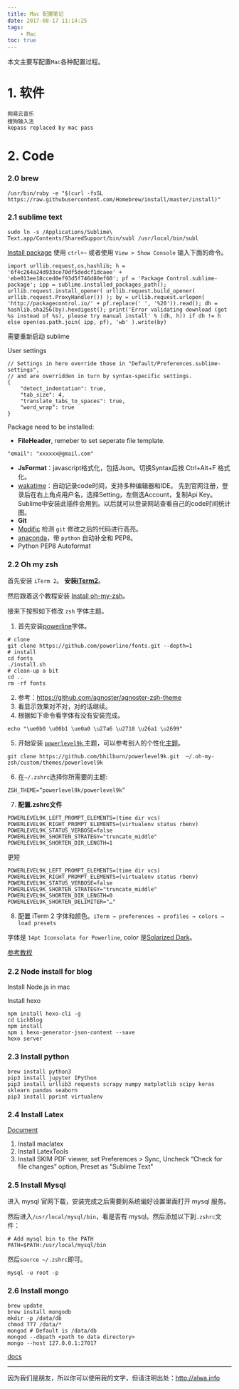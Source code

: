 ```yaml
---
title: Mac 配置笔记
date: 2017-08-17 11:14:25
tags:
    - Mac
toc: true
---
```


本文主要写配置`Mac`各种配置过程。

<!-- more -->

# 1. 软件
```
网易云音乐
搜狗输入法
kepass replaced by mac pass
```

# 2. Code
### 2.0 brew
```
/usr/bin/ruby -e "$(curl -fsSL https://raw.githubusercontent.com/Homebrew/install/master/install)"
```
### 2.1 sublime text
```
sudo ln -s /Applications/Sublime\ Text.app/Contents/SharedSupport/bin/subl /usr/local/bin/subl
```

[Install package](https://packagecontrol.io/installation)
使用 `ctrl+~` 或者使用 `View > Show Console` 输入下面的命令。

```
import urllib.request,os,hashlib; h = '6f4c264a24d933ce70df5dedcf1dcaee' + 'ebe013ee18cced0ef93d5f746d80ef60'; pf = 'Package Control.sublime-package'; ipp = sublime.installed_packages_path(); urllib.request.install_opener( urllib.request.build_opener( urllib.request.ProxyHandler()) ); by = urllib.request.urlopen( 'http://packagecontrol.io/' + pf.replace(' ', '%20')).read(); dh = hashlib.sha256(by).hexdigest(); print('Error validating download (got %s instead of %s), please try manual install' % (dh, h)) if dh != h else open(os.path.join( ipp, pf), 'wb' ).write(by)
```

需要重新启动 sublime

User settings
```
// Settings in here override those in "Default/Preferences.sublime-settings",
// and are overridden in turn by syntax-specific settings.
{
    "detect_indentation": true,
    "tab_size": 4,
    "translate_tabs_to_spaces": true,
    "word_wrap": true
}

```

Package need to be installed:

- **FileHeader**, remeber to set seperate file template.
```
"email": "xxxxxx@gmail.com"
```
- **JsFormat**：javascript格式化，包括Json。切换Syntax后按 Ctrl+Alt+F 格式化。
- [wakatime](https://wakatime.com/editors)：自动记录code时间，支持多种编辑器和IDE。 
先到官网注册，登录后在右上角点用户名，选择Setting，左侧选Account，复制Api Key。Sublime中安装此插件会用到。以后就可以登录网站查看自己的code时间统计图。
- **Git**
- [Modific](https://github.com/gornostal/Modific) 检测 `git` 修改之后的代码进行高亮。
- [anaconda](http://damnwidget.github.io/anaconda/)，带 `python` 自动补全和 PEP8。
- Python PEP8 Autoformat

### 2.2 Oh my zsh
首先安装 `iTerm 2`。 **安装[iTerm2](https://www.iterm2.com/)**。

然后跟着这个教程安装 [Install oh-my-zsh](https://github.com/robbyrussell/oh-my-zsh)。

接来下按照如下修改 `zsh` 字体主题。
1. 首先安装[powerline](https://github.com/powerline/fonts)字体。
```
# clone
git clone https://github.com/powerline/fonts.git --depth=1
# install
cd fonts
./install.sh
# clean-up a bit
cd ..
rm -rf fonts
```
2. 参考：https://github.com/agnoster/agnoster-zsh-theme
3. 看显示效果对不对，对的话继续。
4. 根据如下命令看字体有没有安装完成。
```
echo "\ue0b0 \u00b1 \ue0a0 \u27a6 \u2718 \u26a1 \u2699"
```

5. 开始安装 [`powerlevel9k` ](https://github.com/bhilburn/powerlevel9k)主题，可以参考别人的个性化[主题](https://github.com/bhilburn/powerlevel9k/wiki/Show-Off-Your-Config#natemccurdys-configuration)。
```
git clone https://github.com/bhilburn/powerlevel9k.git  ~/.oh-my-zsh/custom/themes/powerlevel9k
```
6. 在`~/.zshrc`选择你所需要的主题:
```
ZSH_THEME=”powerlevel9k/powerlevel9k”
```

7. **配置.zshrc文件**
```
POWERLEVEL9K_LEFT_PROMPT_ELEMENTS=(time dir vcs)
POWERLEVEL9K_RIGHT_PROMPT_ELEMENTS=(virtualenv status rbenv)
POWERLEVEL9K_STATUS_VERBOSE=false
POWERLEVEL9K_SHORTEN_STRATEGY="truncate_middle"
POWERLEVEL9K_SHORTEN_DIR_LENGTH=1
```
更短
```
POWERLEVEL9K_LEFT_PROMPT_ELEMENTS=(time dir vcs)
POWERLEVEL9K_RIGHT_PROMPT_ELEMENTS=(virtualenv status rbenv)
POWERLEVEL9K_STATUS_VERBOSE=false
POWERLEVEL9K_SHORTEN_STRATEGY="truncate_middle"
POWERLEVEL9K_SHORTEN_DIR_LENGTH=0
POWERLEVEL9K_SHORTEN_DELIMITER="…"
```


8. 配置 iTerm 2 字体和颜色。`iTerm → preferences → profiles → colors → load presets`

字体是 `14pt Iconsolata for Powerline`, color 是[Solarized Dark](https://github.com/mbadolato/iTerm2-Color-Schemes/blob/master/schemes/Solarized%20Dark.itermcolors)。


[参考教程](https://gist.github.com/kevin-smets/8568070)

### 2.2 Node install for blog
Install Node.js in mac

Install hexo
```
npm install hexo-cli -g
cd LichBlog
npm install
npm i hexo-generator-json-content --save
hexo server
```


### 2.3 Install python
```
brew install python3
pip3 install jupyter IPython
pip3 install urllib3 requests scrapy numpy matplotlib scipy keras sklearn pandas seaborn 
pip3 install pprint virtualenv
```


### 2.4 Install Latex

[Document](http://economistry.com/2013/01/installing-and-using-latex-for-mac/)

1. Install maclatex
2. Install LatexTools
3. Install SKIM PDF viewer, set   Preferences > Sync,  Uncheck “Check for file changes” option, Preset as "Sublime Text"

### 2.5 Install Mysql
进入 mysql 官网下载，安装完成之后需要到系统偏好设置里面打开 mysql 服务。

然后进入`/usr/local/mysql/bin`，看是否有 mysql。然后添加以下到`.zshrc`文件：
```
# Add mysql bin to the PATH
PATH=$PATH:/usr/local/mysql/bin
```
然后`source ~/.zshrc`即可。
```
mysql -u root -p
```

### 2.6 Install mongo

```
brew update
brew install mongodb
mkdir -p /data/db
chmod 777 /data/*
mongod # Default is /data/db
mongod --dbpath <path to data directory>
mongo --host 127.0.0.1:27017
```
[docs](https://docs.mongodb.com/manual/tutorial/install-mongodb-on-os-x/)


----

因为我们是朋友，所以你可以使用我的文字，但请注明出处：http://alwa.info

